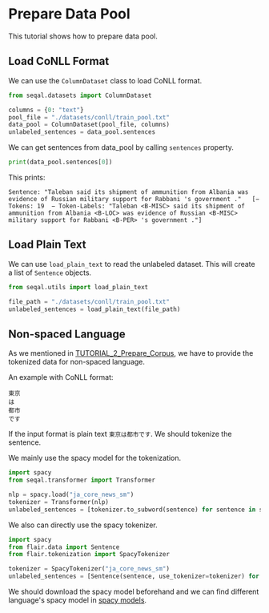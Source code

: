 # Prepare Data Pool

This tutorial shows how to prepare data pool.

## Load CoNLL Format


We can use the `ColumnDataset` class to load CoNLL format. 

```python
from seqal.datasets import ColumnDataset

columns = {0: "text"}
pool_file = "./datasets/conll/train_pool.txt"
data_pool = ColumnDataset(pool_file, columns)
unlabeled_sentences = data_pool.sentences
```

We can get sentences from data_pool by calling `sentences` property.

```python
print(data_pool.sentences[0])
```

This prints:

```
Sentence: "Taleban said its shipment of ammunition from Albania was evidence of Russian military support for Rabbani 's government ."   [− Tokens: 19  − Token-Labels: "Taleban <B-MISC> said its shipment of ammunition from Albania <B-LOC> was evidence of Russian <B-MISC> military support for Rabbani <B-PER> 's government ."]
```

## Load Plain Text

We can use `load_plain_text` to read the unlabeled dataset. This will create a list of `Sentence` objects.

```python
from seqal.utils import load_plain_text

file_path = "./datasets/conll/train_pool.txt"
unlabeled_sentences = load_plain_text(file_path)
```

## Non-spaced Language

As we mentioned in [TUTORIAL_2_Prepare_Corpus](TUTORIAL_2_Prepare_Corpus.md), we have to provide the tokenized data for non-spaced language.


An example with CoNLL format:

```
東京
は
都市
です
```

If the input format is plain text `東京は都市です`. We should tokenize the sentence.

We mainly use the spacy model for the tokenization.

```python
import spacy
from seqal.transformer import Transformer

nlp = spacy.load("ja_core_news_sm")
tokenizer = Transformer(nlp)
unlabeled_sentences = [tokenizer.to_subword(sentence) for sentence in sentences]
```

We also can directly use the spacy tokenizer.

```python
import spacy
from flair.data import Sentence
from flair.tokenization import SpacyTokenizer

tokenizer = SpacyTokenizer("ja_core_news_sm")
unlabeled_sentences = [Sentence(sentence, use_tokenizer=tokenizer) for sentence in sentences]
```

We should download the spacy model beforehand and we can find different language's spacy model in [spacy models](https://spacy.io/models/en).